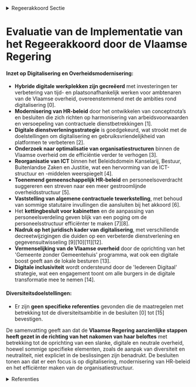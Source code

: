 

<details>
        <summary>Regeerakkoord Sectie </summary>
        <p>3.1 Uitdagingen en visie Slanke, digitale en neutrale overheid: minder betutteling, meer autonomie De Vlaamse Overheid moet een slanke en tegelijk performante, burgergerichte en toegankelijke overheid zijn. De integratie van de personeels-leden in de Vlaamse Overheid als gevolg van de zesde staatshervorming en van de overheveling van de persoonsgebonden bevoegdheden van de provinciebesturen, alsook de vergrijzingsevolutie van het ambtenarenkorps, bieden mogelijkheden om de efficiëntie verder te verhogen. We focussen op de kerntaken en stellen het primaat van de politiek voorop, door: Afschaffing bepaalde taken en instru-menten van de Vlaamse overheid en vermijden betutteling. Er komt een afslanking van adviesorganen (raden, comités, …) waarbij we een beperkt aantal raden overhouden en diensten worden samengevoegd. Strikter toezien dat de departementen hun bevoegdheden niet te voluntaristisch uitoefenen. We schaffen administratieve lasten af. We maken in overleg met de leidend ambte-naren, die we responsabiliseren voor de uitvoering van de gemaakte afspraken, doelgerichte keuzes. Tegelijk verhogen we de investeringen in de digitalisering van onze overheidsprocessen. We zetten in op gebruiksvriendelijkheid van de digitale platformen en zetten de agenda Radicaal Digitaal ambitieus verder. Het optimaal gebruik van data en het openstellen daarvan krijgt de aandacht van alle Vlaamse entiteiten, in nauwe samenwerking met de lokale besturen. De Vlaamse regering wenst in overleg met de vakorganisaties af te stappen van de eenzijdige benoeming en verder te evolueren naar één juridische vorm van tewerkstelling, nl. deze op basis van een arbeidsovereenkomst. Er zal hier-omtrent een voorstel worden uitgewerkt dat onderhandeld wordt op Sectorcomité XVIII zodat de Vlaamse regering nadien een finale beslissing terzake kan nemen. Ondertussen werken we de verschillen weg tussen de statutaire en contrac-tuele personeelsleden op het vlak van de ziektere-geling waarbij we principieel het contractuele stelsel als uitgangspunt nemen. De Vlaamse overheid wil de diversiteit van het personeel aanmoedigen. Bij de Vlaamse overheid moeten veel mensen met veel verschillende visies kunnen werken. Maar de uiterlijke tekenen van die persoonlijke overtuiging kunnen niet worden getoond bij rechtstreeks klantencontact. Dan staan neutraliteit van de dienstverlening en respect voorop. Uiterlijke symbolen van levensbe-schouwelijke, religieuze, politieke of andere overtuigingen worden bij rechtstreeks klantencon-tact niet gedragen. Niet alleen moet dat elke schijn van partijdigheid vermijden. Tevens moet dit het draagvlak voor een divers personeelsbeleid als afspiegeling van een divers Vlaanderen bij personeel en bevolking vergroten. </p>
        </details> 

# Evaluatie van de Implementatie van het Regeerakkoord door de Vlaamse Regering

#### Inzet op Digitalisering en Overheidsmodernisering: 
- **Hybride digitale werkplekken zijn gecreëerd** met investeringen ter verbetering van tijd- en plaatsonafhankelijk werken voor ambtenaren van de Vlaamse overheid, overeenstemmend met de ambities rond digitalisering \[0\].
- **Modernisering van HR-beleid** door het ontwikkelen van conceptnota’s en besluiten die zich richten op harmonisering van arbeidsvoorwaarden en versoepeling van contractuele dienstbetrekkingen \[1\].
- **Digitale dienstverleningsstrategie** is goedgekeurd, wat strookt met de doelstellingen om digitalisering en gebruiksvriendelijkheid van platformen te verbeteren \[2\].
- **Onderzoek naar optimalisatie van organisatiestructuren** binnen de Vlaamse overheid om de efficiëntie verder te verhogen \[3\].
- **Reorganisatie van ICT** binnen het Beleidsdomein Kanselarij, Bestuur, Buitenlandse Zaken en Justitie, wat een hervorming van de ICT-structuur en -middelen weerspiegelt \[4\].
- **Toenemend gemeenschappelijk HR-beleid** en personeelsoverdracht suggereren een streven naar een meer gestroomlijnde overheidsstructuur \[5\].
- **Vaststelling van algemene contractuele tewerkstelling**, met behoud van sommige statutaire invullingen die aansluiten bij het akkoord \[6\].
- Het **kettingbesluit voor kabinetten** en de aanpassing van personeelsverdeling geven blijk van een poging om de personeelsstructuur efficiënter te maken \[7\]\[8\].
- **Nadruk op het juridisch kader van digitalisering**, met verschillende decreetwijzigingen die duiden op een verbeterde dienstverlening en gegevensuitwisseling \[9\]\[10\]\[11\]\[12\].
- **Vermenselijking van de Vlaamse overheid** door de oprichting van het 'Gemeente zonder Gemeentehuis' programma, wat ook een digitale boost geeft aan de lokale besturen \[13\].
- **Digitale inclusiviteit** wordt ondersteund door de 'Iedereen Digitaal' strategie, wat een engagement toont om alle burgers in de digitale transformatie mee te nemen \[14\].

#### Diversiteitsdoelstellingen:
- Er zijn **geen specifieke referenties** gevonden die de maatregelen met betrekking tot de diversiteitsambitie in de besluiten \[0\] tot \[15\] bevestigen. 

De samenvatting geeft aan dat de **Vlaamse Regering aanzienlijke stappen heeft gezet in de richting van het nakomen van haar beloftes** met betrekking tot de oprichting van een slanke, digitale en neutrale overheid, hoewel sommige specifieke elementen, zoals de aanpak van diversiteit en neutraliteit, niet expliciet in de beslissingen zijn benadrukt. De besluiten tonen aan dat er een focus is op digitalisering, modernisering van HR-beleid en het efficiënter maken van de organisatiestructuur.

<details>
        <summary> Referenties</summary>
        **[\[0\]](http://themis.vlaanderen.be/id/nieuwsbrief-info/60D2E5DD364ED90008000322)** : **(2021-06-25)** Plan Vlaamse Veerkracht: Hybride digitale werkplek Hybride digitale werkplek  ​Met het relanceplan Vlaamse Veerkracht als reactie op de corona-crisis wil de Vlaamse Regering Vlaanderen digitaal transf... 

**[\[1\]]** : **(2020-02-21)** Conceptnota: “Diensten van de Vlaamse overheid – De Vlaamse overheid dynamiseren via moderniseren HR-beleid: verdere harmonisering arbeidsvoorwaarden en versoepeling van de contractuele indienstneming... 

**[\[2\]](http://themis.vlaanderen.be/id/nieuwsbrief-info/62C404488E6C4430A88977F5)** : **(2022-07-08)** Digitale dienstverleningsstrategie voor de Vlaamse overheden   De Vlaamse Regering  keurt de digitale dienstverleningsstrategie goed voor de Vlaamse overheden. Deze strategie legt de  principes  vast ... 

**[\[3\]](http://themis.vlaanderen.be/id/nieuwsbrief-info/6377A78534B8770AF8FDEDF9)** : **(2022-11-18)** Plan Vlaamse Veerkracht: Onderzoek optimalisering organisatiestructuur Vlaamse overheid Vlaamse Brede Heroverweging / Spending review: organisatiestructuur van de Vlaamse overheid Uitvoeren van een on... 

**[\[4\]](http://themis.vlaanderen.be/id/resource/63ef1300-4926-11ec-94bb-99a9d1e168fe)** : **(2020-12-04)** Reorganisatie ICT binnen het beleidsdomein Kanselarij, Bestuur, Buitenlandse Zaken en Justitie Voorontwerp van besluit van de Vlaamse Regering tot wijziging van diverse besluiten van de Vlaamse Regeri... 

**[\[5\]](http://themis.vlaanderen.be/id/resource/9f658f50-492a-11ec-94bb-99a9d1e168fe)** : **(2020-02-21)** Overdracht personeelsleden dienstencentra Ontwerpbesluit van de Vlaamse Regering tot overdracht van personeelsleden binnen de diensten van de Vlaamse overheid door de rationalisatie van de managemento... 

**[\[6\]](http://themis.vlaanderen.be/id/nieuwsbericht/641D4DDB3335D329E25EDAC0)** : **(2023-03-24)** Wijziging Vlaams personeelsstatuut (VPS): gezagsfuncties, top- en middenkader en loopbaan Voorontwerp van besluit van de Vlaamse Regering tot wijziging van het Vlaams personeelsstatuut van 13 januari ... 

**[\[7\]](http://themis.vlaanderen.be/id/nieuwsbericht/655C578FF639D27EAA9FE9A8)** : **(2023-11-23)** Wijziging kabinetsbesluit: verdeling personeelsleden kabinetten beter afstemmen op gewicht inhoudelijke bevoegdheden Voorontwerp van besluit van de Vlaamse Regering tot wijziging van het besluit van d... 

**[\[8\]](http://themis.vlaanderen.be/id/nieuwsbericht/65782458E2E2C9E5814C01ED)** : **(2023-12-15)** Wijziging kabinetsbesluit: verdeling personeelsleden kabinetten beter afstemmen op gewicht inhoudelijke bevoegdheden Ontwerpbesluit van de Vlaamse Regering tot wijziging van het besluit van de Vlaamse... 

**[\[9\]](http://themis.vlaanderen.be/id/nieuwsbrief-info/63A1768ADBF1CAE8110220B4)** : **(2022-12-23)** Versterking juridisch kader digitalisering dienstverlening Vlaamse instanties: wijzigingsdecreet Voorontwerp van decreet tot wijziging van het decreet van 18 juli 2008 betreffende het elektronische be... 

**[\[10\]](http://themis.vlaanderen.be/id/nieuwsbericht/63EC962A2E929B312AB5D9BD)** : **(2023-02-17)** Versterking juridisch kader digitalisering dienstverlening Vlaamse instanties: wijzigingsdecreet Voorontwerp van decreet tot wijziging van het decreet van 18 juli 2008 betreffende het elektronische be... 

**[\[11\]](http://themis.vlaanderen.be/id/nieuwsbericht/6442334ECA1CB15B58CF4920)** : **(2023-04-21)** Versterking juridisch kader digitalisering dienstverlening Vlaamse instanties: wijzigingsdecreet Ontwerpdecreet tot wijziging van het decreet van 18 juli 2008 betreffende het elektronische bestuurlijk... 

**[\[12\]](http://themis.vlaanderen.be/id/nieuwsbericht/6494393E2D77B42474D4DB93)** : **(2023-06-23)** Versterking juridisch kader digitalisering dienstverlening Vlaamse instanties: wijzigingsdecreet Bekrachtiging en afkondiging van het decreet tot wijziging van het decreet van 18 juli 2008 betreffende... 

**[\[13\]](http://themis.vlaanderen.be/id/nieuwsbrief-info/60E55F37364ED900080008CA)** : **(2021-07-09)** Plan Vlaamse Veerkracht: Gemeente zonder Gemeentehuis Gemeente zonder Gemeentehuis  In het kader van de dienstverlening door de lokale besturen, krijgt de digitalisering een belangrijke boost. Het doe... 

**[\[14\]](http://themis.vlaanderen.be/id/nieuwsbrief-info/60EE9BDD364ED900080014E1)** : **(2021-07-16)** Plan Vlaamse Veerkracht: toewijzing middelen 'Iedereen Digitaal' Iedereen Digitaal Drie ontwerpbesluiten van de Vlaamse Regering  Een van de belangrijke pijlers binnen het relanceplan 'Vlaamse Veerkra... 

**[\[15\]](http://themis.vlaanderen.be/id/nieuwsbericht/63EA58232E929B312AB5D542)** : **(2023-02-17)** Schriftelijke vraag van 9 februari 2023 van Nadia Sminate, gesteld aan alle Vlaamse ministers, betreffende “Vlaamse overheid – Invulling neutraliteitsprincipe” 
        </details> 

